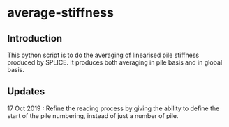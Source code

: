 # average-stiffness

## Introduction
This python script is to do the averaging of linearised pile stiffness produced by SPLICE. It produces both averaging in pile basis and in global basis. 


## Updates
17 Oct 2019 : Refine the reading process by giving the ability to define the start of the pile numbering, instead of just a number of pile. 